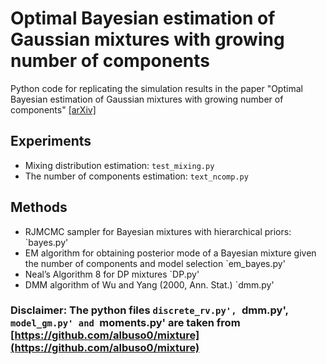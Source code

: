 # Optimal Bayesian estimation of Gaussian mixtures with growing number of components

Python code for replicating the simulation results in the paper "Optimal Bayesian estimation of Gaussian mixtures with growing number of components" [[arXiv]](https://arxiv.org/abs/2007.09284)


## Experiments

* Mixing distribution estimation: `test_mixing.py`
* The number of components estimation: `text_ncomp.py`

## Methods

* RJMCMC sampler for Bayesian mixtures with hierarchical priors: `bayes.py'
* EM algorithm for obtaining posterior mode of a Bayesian mixture given the number of components and model selection `em_bayes.py'
* Neal’s Algorithm 8 for DP mixtures `DP.py'
* DMM algorithm of Wu and Yang (2000, Ann. Stat.) `dmm.py'

### Disclaimer: The python files `discrete_rv.py', `dmm.py', `model_gm.py' and `moments.py' are taken from [https://github.com/albuso0/mixture](https://github.com/albuso0/mixture)
